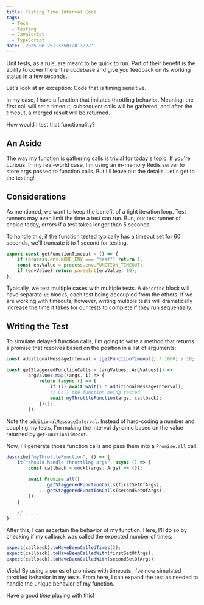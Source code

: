 ```yaml
---
title: Testing Time Interval Code
tags:
  - Tech
  - Testing
  - JavaScript
  - TypeScript
date: '2025-06-25T13:50:28.322Z'
---
```


Unit tests, as a rule, are meant to be quick to run. Part of their benefit is the ability to cover the entire codebase and give you feedback on its working status in a few seconds.

Let's look at an exception: Code that is timing sensitive.

In my case, I have a function that imitates throttling behavior. Meaning: the first call will set a timeout, subsequent calls will be gathered, and after the timeout, a merged result will be returned.

How would I test that functionality?

## An Aside

The way my function is gathering calls is trivial for today's topic. If you're curious: In my real-world case, I'm using an in-memory Redis server to store args passed to function calls. But I'll leave out the details. Let's get to the testing!

## Considerations

As mentioned, we want to keep the benefit of a tight iteration loop. Test runners may even limit the time a test can run. Bun, our test runner of choice today, errors if a test takes longer than 5 seconds.

To handle this, if the function tested typically has a timeout set for 60 seconds, we'll truncate it to 1 second for testing.

```TypeScript
export const getFunctionTimeout = () => {
    if (process.env.NODE_ENV === "test") return 1;
    const envValue = process.env.FUNCTION_TIMEOUT;
    if (envValue) return parseInt(envValue, 10);
};
```

Typically, we test multiple cases with multiple tests. A `describe` block will have separate `it` blocks, each test being decoupled from the others. If we are working with timeouts, however, writing multiple tests will dramatically increase the time it takes for our tests to complete if they run sequentially.

## Writing the Test

To simulate delayed function calls, I'm going to write a method that returns a promise that resolves based on the position in a list of arguments:

```TypeScript
const additionalMessageInterval = (getFunctionTimeout() * 1000) / 10;

const getStaggeredFunctionCalls = (argValues: ArgValues[]) =>
	    argValues.map((args, i) => {
	        return (async () => {
	            if (i) await wait(i * additionalMessageInterval);
	            // Call the function being tested.
	            await myThrottleFunction(args, callback);
	        })();
	    });

```

Note the `additionalMessageInterval`. Instead of hard-coding a number and coupling my tests, I'm making the interval dynamic based on the value returned by `getFunctionTimeout`.

Now, I'll generate those function calls and pass them into a `Promise.all` call:

```TypeScript
describe("myThrottleFunction", () => {
	it("should handle throttling args", async () => {
		const callback = mock((args: Args) => {});

		await Promise.all([
		    ...getStaggeredFunctionCalls(firstSetOfArgs),
		    ...getStaggeredFunctionCalls(secondSetOfArgs),
		]);
	}

	// . . .
}

```

After this, I can ascertain the behavior of my function. Here, I'll do so by checking if my callback was called the expected number of times:

```TypeScript
expect(callback).toHaveBeenCalledTimes(2);
expect(callback).toHaveBeenCalledWith(firstSetOfArgs);
expect(callback).toHaveBeenCalledWith(secondSetOfArgs);
```

Viola! By using a series of promises with timeouts, I've now simulated throttled behavior in my tests. From here, I can expand the test as needed to handle the unique behavior of my function.

Have a good _time_ playing with this!
